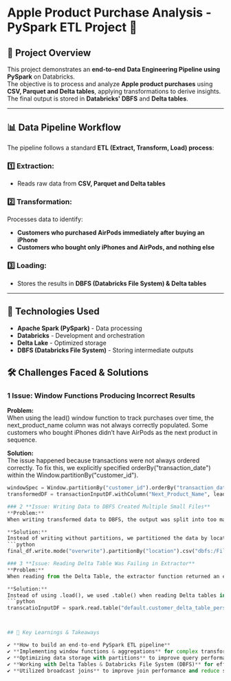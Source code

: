 # **Apple Product Purchase Analysis - PySpark ETL Project** 🚀  

## 📌 **Project Overview**  
This project demonstrates an **end-to-end Data Engineering Pipeline using PySpark** on Databricks.  
The objective is to process and analyze **Apple product purchases** using **CSV, Parquet and Delta tables**, applying transformations to derive insights.  
The final output is stored in **Databricks' DBFS** and **Delta tables**.  

---

## 📊 **Data Pipeline Workflow**  
The pipeline follows a standard **ETL (Extract, Transform, Load) process**:  

### **1️⃣ Extraction:**  
- Reads raw data from **CSV, Parquet and Delta tables**  

### **2️⃣ Transformation:**  
Processes data to identify:  
- **Customers who purchased AirPods immediately after buying an iPhone**  
- **Customers who bought only iPhones and AirPods, and nothing else**  

### **3️⃣ Loading:**  
- Stores the results in **DBFS (Databricks File System) & Delta tables**  

---

## 🚀 **Technologies Used**  
- **Apache Spark (PySpark)** - Data processing  
- **Databricks** - Development and orchestration  
- **Delta Lake** - Optimized storage  
- **DBFS (Databricks File System)** - Storing intermediate outputs


## 🛠 Challenges Faced & Solutions  

### 1️ **Issue: Window Functions Producing Incorrect Results**
**Problem:**  
When using the lead() window function to track purchases over time, the next_product_name column was not always correctly populated. Some customers who bought iPhones didn’t have AirPods as the next product in sequence. 

**Solution:**  
The issue happened because transactions were not always ordered correctly. To fix this, we explicitly specified orderBy("transaction_date") within the Window.partitionBy("customer_id").  
```python
windowSpec = Window.partitionBy("customer_id").orderBy("transaction_date")
transformedDF = transactionInputDF.withColumn("Next_Product_Name", lead("product_name").over(windowSpec))

### 2 **Issue: Writing Data to DBFS Created Multiple Small Files**
**Problem:**  
When writing transformed data to DBFS, the output was split into too many small files. This made querying inefficient and storage unoptimized.

**Solution:**  
Instead of writing without partitions, we partitioned the data by location to reduce small files and improve performance. 
```python
final_df.write.mode("overwrite").partitionBy("location").csv("dbfs:/FileStore/tables/apple_analysis/output")

### 3 **Issue: Reading Delta Table Was Failing in Extractor**
**Problem:**  
When reading from the Delta Table, the extractor function returned an error because it was treating the Delta table as a file path instead of a table reference.

**Solution:**  
Instead of using .load(), we used .table() when reading Delta tables in the reader_factory.py.
```python
transcatioInputDF = spark.read.table("default.customer_delta_table_persist")



## 🎯 Key Learnings & Takeaways  

✔ **How to build an end-to-end PySpark ETL pipeline**  
✔ **Implementing window functions & aggregations** for complex transformations  
✔ **Optimizing data storage with partitions** to improve query performance  
✔ **Working with Delta Tables & Databricks File System (DBFS)** for efficient data management  
✔ **Utilized broadcast joins** to improve join performance and reduce shuffle overhead in large datasets  
